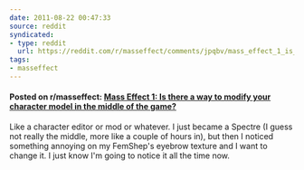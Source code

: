 ```yaml
---
date: 2011-08-22 00:47:33
source: reddit
syndicated:
- type: reddit
  url: https://reddit.com/r/masseffect/comments/jpqbv/mass_effect_1_is_there_a_way_to_modify_your/
tags:
- masseffect
---
```


#### Posted on r/masseffect: [Mass Effect 1: Is there a way to modify your character model in the middle of the game?](https://reddit.com/r/masseffect/comments/jpqbv/mass_effect_1_is_there_a_way_to_modify_your/)

Like a character editor or mod or whatever. I just became a Spectre (I guess not really the middle, more like a couple of hours in), but then I noticed something annoying on my FemShep's eyebrow texture and I want to change it. I just know I'm going to notice it all the time now.